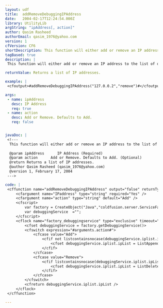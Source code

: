 ```yaml
---
layout: udf
title:  addRemoveDebuggingIPAddress
date:   2004-02-17T12:24:54.000Z
library: UtilityLib
argString: "ipAddress[, action]"
author: Qasim Rasheed
authorEmail: qasim_1976@yahoo.com
version: 1
cfVersion: CF6
shortDescription: This function will either add or remove an IP address to the list of debugging ip addresses if you do not have an administrator access.
tagBased: true
description: |
 This function will either add or remove an IP address to the list of debugging ip addresses if you do not have an administrator access. It accepts two parameters, IPaddress to be added or removed and the action i.e either add or remove.

returnValue: Returns a list of IP addresses.

example: |
 <cfoutput>#addRemoveDebuggingIPAddress("127.0.0.2","remove")#</cfoutput>

args:
 - name: ipAddress
   desc: IP Address
   req: true
 - name: action
   desc: Add or Remove. Defaults to Add.
   req: false


javaDoc: |
 <!---
  This function will either add or remove an IP address to the list of debugging ip addresses if you do not have an administrator access.
  
  @param ipAddress      IP Address (Required)
  @param action      Add or Remove. Defaults to Add. (Optional)
  @return Returns a list of IP addresses. 
  @author Qasim Rasheed (qasim_1976@yahoo.com) 
  @version 1, February 17, 2004 
 --->

code: |
 <cffunction name="addRemoveDebuggingIPAddress" output="false" returnType="string">
     <cfargument name="IPaddress" type="string" required="Yes" />
     <cfargument name="action" type="string" default="Add" />
     <cfscript>
         var factory = CreateObject("Java","coldfusion.server.ServiceFactory");
         var debuggingService  ="";
     </cfscript>
     <cflock name="factory_debuggingservice" type="exclusive" timeout="5">
         <cfset debuggingService = factory.getDebuggingService()>
         <cfswitch expression="#arguments.action#">
             <cfcase value="Add">
                 <cfif not listcontainsnocase(debuggingService.iplist.ipList,arguments.IPaddress)>
                     <cfset debuggingService.iplist.ipList = ListAppend(debuggingService.iplist.ipList,arguments.IPaddress)>
                 </cfif>
             </cfcase>
             <cfcase value="Remove">
                 <cfif listcontainsnocase(debuggingService.iplist.ipList,arguments.IPaddress)>
                     <cfset debuggingService.iplist.ipList = ListDeleteAt(debuggingService.iplist.ipList,ListFindNoCase(debuggingService.iplist.ipList,arguments.IPaddress))>
                 </cfif>
             </cfcase>
         </cfswitch>
         <cfreturn debuggingService.iplist.ipList />
     </cflock>
 </cffunction>

---
```


